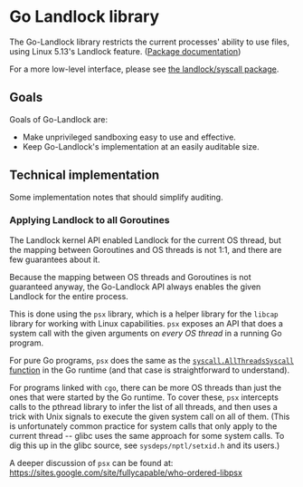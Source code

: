 # Go Landlock library

The Go-Landlock library restricts the current processes' ability to
use files, using Linux 5.13's Landlock feature. ([Package
documentation](https://pkg.go.dev/github.com/landlock-lsm/go-landlock/landlock))

For a more low-level interface, please see [the landlock/syscall
package](https://pkg.go.dev/github.com/landlock-lsm/go-landlock/landlock/syscall).

## Goals

Goals of Go-Landlock are:

* Make unprivileged sandboxing easy to use and effective.
* Keep Go-Landlock's implementation at an easily auditable size.

## Technical implementation

Some implementation notes that should simplify auditing.

### Applying Landlock to all Goroutines

The Landlock kernel API enabled Landlock for the current OS thread,
but the mapping between Goroutines and OS threads is not 1:1, and
there are few guarantees about it.

Because the mapping between OS threads and Goroutines is not
guaranteed anyway, the Go-Landlock API always enables the given
Landlock for the entire process.

This is done using the `psx` library, which is a helper library for
the `libcap` library for working with Linux capabilities. `psx`
exposes an API that does a system call with the given arguments on
*every OS thread* in a running Go program.

For pure Go programs, `psx` does the same as the
[`syscall.AllThreadsSyscall`
function](https://pkg.go.dev/syscall#AllThreadsSyscall) in the Go
runtime (and that case is straightforward to understand).

For programs linked with `cgo`, there can be more OS threads than just
the ones that were started by the Go runtime. To cover these, `psx`
intercepts calls to the pthread library to infer the list of all
threads, and then uses a trick with Unix signals to execute the given
system call on all of them. (This is unfortunately common practice for
system calls that only apply to the current thread -- glibc uses the
same approach for some system calls. To dig this up in the glibc
source, see `sysdeps/nptl/setxid.h` and its users.)

A deeper discussion of `psx` can be found at:
https://sites.google.com/site/fullycapable/who-ordered-libpsx
